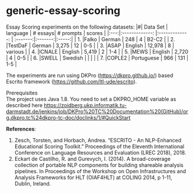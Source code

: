 # generic-essay-scoring
Essay Scoring experiments on the following datasets: 
|#| Data Set     | language      | # essays| # prompts | scores |
|:---:|:-------------: |:-------------: | :-------:|:-------:|:-----:|
| 1. |Falko       | German | 248 | 4 | B2-C2 |
| 2. |TestDaF       | German | 3,275 | 12 | 0-5  |
| 3. |ASAP       | English |  12,978 | 8 | various |
| 4. |ICNALE       | English | 5,419 | 2 | 1-4 |
| 5. |MEWS       | English | 2,720 | 4 | 0-5 |
| 6. |SWELL       | Swedish |  |  | |
| 7. |COPLE2       | Portuguese | 966 | 131 | 1-5 |


The experiments are run using DKPro (https://dkpro.github.io/) based Escrito framework (https://github.com/ltl-ude/escrito). 

<stron>Prerequisites </strong></br>
The project uses Java 1.8. You need to set a DKPRO_HOME variable as described here https://zoidberg.ukp.informatik.tu-darmstadt.de/jenkins/job/DKPro%20TC%20Documentation%20(GitHub)/org.dkpro.tc%24dkpro-tc-doc/doclinks/1/#QuickStart


<strong>References</strong>:

1. Zesch, Torsten, and Horbach, Andrea. “ESCRITO - An NLP-Enhanced Educational Scoring Toolkit.” Proceedings of the Eleventh International Conference on Language Resources and Evaluation (LREC 2018), 2018.
2. Eckart de Castilho, R. and Gurevych, I. (2014). A broad-coverage collection of portable NLP components for building shareable analysis pipelines. In Proceedings of the Workshop on Open Infrastructures and Analysis Frameworks for HLT (OIAF4HLT) at COLING 2014, p 1-11, Dublin, Ireland.
